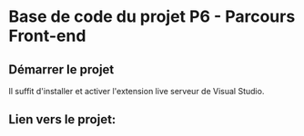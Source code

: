 # Base de code du projet P6 - Parcours Front-end

## Démarrer le projet

Il suffit d'installer et activer l'extension live serveur de Visual Studio.

## Lien vers le projet:
[https://fisheye-one.vercel.app/]: (https://fisheye-one.vercel.app/)

